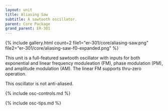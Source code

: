```yaml
---
layout: unit
title: Aliasing Saw
subtitle: A sawtooth oscillator.
parent: Core Package
grand_parent: ER-301
---
```


{% include gallery.html 
count=2
file1="er-301/core/aliasing-saw.png"
file2="er-301/core/aliasing-saw-f0-expanded.png"
%}

This unit is a full-featured sawtooth oscillator with inputs for both exponential and linear frequency moduleation (FM), phase modulation (PM), and amplitude modulation (AM). The linear FM supports thru-zero operation.

This oscillator is not anti-aliased.

{% include osc-controls.md %}

{% include osc-tips.md %}